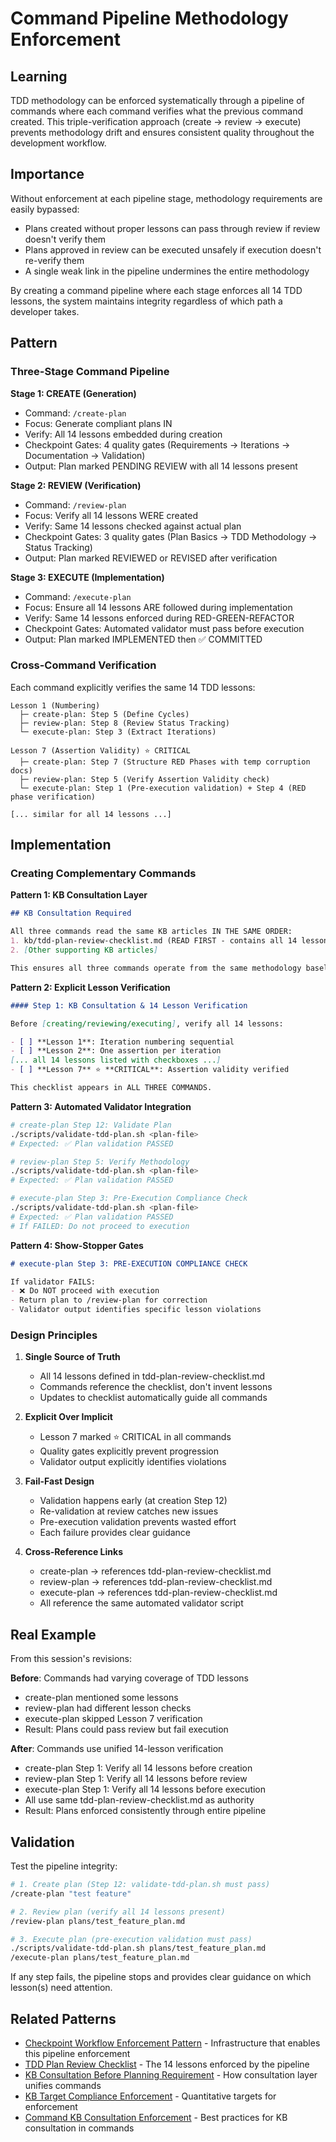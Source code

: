 # Command Pipeline Methodology Enforcement

## Learning

TDD methodology can be enforced systematically through a pipeline of commands where each command verifies what the previous command created. This triple-verification approach (create → review → execute) prevents methodology drift and ensures consistent quality throughout the development workflow.

## Importance

Without enforcement at each pipeline stage, methodology requirements are easily bypassed:
- Plans created without proper lessons can pass through review if review doesn't verify them
- Plans approved in review can be executed unsafely if execution doesn't re-verify them
- A single weak link in the pipeline undermines the entire methodology

By creating a command pipeline where each stage enforces all 14 TDD lessons, the system maintains integrity regardless of which path a developer takes.

## Pattern

### Three-Stage Command Pipeline

**Stage 1: CREATE (Generation)**
- Command: `/create-plan`
- Focus: Generate compliant plans IN
- Verify: All 14 lessons embedded during creation
- Checkpoint Gates: 4 quality gates (Requirements → Iterations → Documentation → Validation)
- Output: Plan marked PENDING REVIEW with all 14 lessons present

**Stage 2: REVIEW (Verification)**
- Command: `/review-plan`
- Focus: Verify all 14 lessons WERE created
- Verify: Same 14 lessons checked against actual plan
- Checkpoint Gates: 3 quality gates (Plan Basics → TDD Methodology → Status Tracking)
- Output: Plan marked REVIEWED or REVISED after verification

**Stage 3: EXECUTE (Implementation)**
- Command: `/execute-plan`
- Focus: Ensure all 14 lessons ARE followed during implementation
- Verify: Same 14 lessons enforced during RED-GREEN-REFACTOR
- Checkpoint Gates: Automated validator must pass before execution
- Output: Plan marked IMPLEMENTED then ✅ COMMITTED

### Cross-Command Verification

Each command explicitly verifies the same 14 TDD lessons:

```
Lesson 1 (Numbering)
  ├─ create-plan: Step 5 (Define Cycles)
  ├─ review-plan: Step 8 (Review Status Tracking)
  └─ execute-plan: Step 3 (Extract Iterations)

Lesson 7 (Assertion Validity) ⭐ CRITICAL
  ├─ create-plan: Step 7 (Structure RED Phases with temp corruption docs)
  ├─ review-plan: Step 5 (Verify Assertion Validity check)
  └─ execute-plan: Step 1 (Pre-execution validation) + Step 4 (RED phase verification)

[... similar for all 14 lessons ...]
```

## Implementation

### Creating Complementary Commands

**Pattern 1: KB Consultation Layer**
```markdown
## KB Consultation Required

All three commands read the same KB articles IN THE SAME ORDER:
1. kb/tdd-plan-review-checklist.md (READ FIRST - contains all 14 lessons)
2. [Other supporting KB articles]

This ensures all three commands operate from the same methodology baseline.
```

**Pattern 2: Explicit Lesson Verification**
```markdown
#### Step 1: KB Consultation & 14 Lesson Verification

Before [creating/reviewing/executing], verify all 14 lessons:

- [ ] **Lesson 1**: Iteration numbering sequential
- [ ] **Lesson 2**: One assertion per iteration
[... all 14 lessons listed with checkboxes ...]
- [ ] **Lesson 7** ⭐ **CRITICAL**: Assertion validity verified

This checklist appears in ALL THREE COMMANDS.
```

**Pattern 3: Automated Validator Integration**
```bash
# create-plan Step 12: Validate Plan
./scripts/validate-tdd-plan.sh <plan-file>
# Expected: ✅ Plan validation PASSED

# review-plan Step 5: Verify Methodology
./scripts/validate-tdd-plan.sh <plan-file>
# Expected: ✅ Plan validation PASSED

# execute-plan Step 3: Pre-Execution Compliance Check
./scripts/validate-tdd-plan.sh <plan-file>
# Expected: ✅ Plan validation PASSED
# If FAILED: Do not proceed to execution
```

**Pattern 4: Show-Stopper Gates**
```markdown
# execute-plan Step 3: PRE-EXECUTION COMPLIANCE CHECK

If validator FAILS:
- ❌ Do NOT proceed with execution
- Return plan to /review-plan for correction
- Validator output identifies specific lesson violations
```

### Design Principles

1. **Single Source of Truth**
   - All 14 lessons defined in tdd-plan-review-checklist.md
   - Commands reference the checklist, don't invent lessons
   - Updates to checklist automatically guide all commands

2. **Explicit Over Implicit**
   - Lesson 7 marked ⭐ CRITICAL in all commands
   - Quality gates explicitly prevent progression
   - Validator output explicitly identifies violations

3. **Fail-Fast Design**
   - Validation happens early (at creation Step 12)
   - Re-validation at review catches new issues
   - Pre-execution validation prevents wasted effort
   - Each failure provides clear guidance

4. **Cross-Reference Links**
   - create-plan → references tdd-plan-review-checklist.md
   - review-plan → references tdd-plan-review-checklist.md
   - execute-plan → references tdd-plan-review-checklist.md
   - All reference the same automated validator script

## Real Example

From this session's revisions:

**Before**: Commands had varying coverage of TDD lessons
- create-plan mentioned some lessons
- review-plan had different lesson checks
- execute-plan skipped Lesson 7 verification
- Result: Plans could pass review but fail execution

**After**: Commands use unified 14-lesson verification
- create-plan Step 1: Verify all 14 lessons before creation
- review-plan Step 1: Verify all 14 lessons before review
- execute-plan Step 1: Verify all 14 lessons before execution
- All use same tdd-plan-review-checklist.md as authority
- Result: Plans enforced consistently through entire pipeline

## Validation

Test the pipeline integrity:
```bash
# 1. Create plan (Step 12: validate-tdd-plan.sh must pass)
/create-plan "test feature"

# 2. Review plan (verify all 14 lessons present)
/review-plan plans/test_feature_plan.md

# 3. Execute plan (pre-execution validation must pass)
./scripts/validate-tdd-plan.sh plans/test_feature_plan.md
/execute-plan plans/test_feature_plan.md
```

If any step fails, the pipeline stops and provides clear guidance on which lesson(s) need attention.

## Related Patterns
- [Checkpoint Workflow Enforcement Pattern](checkpoint-workflow-enforcement-pattern.md) - Infrastructure that enables this pipeline enforcement
- [TDD Plan Review Checklist](tdd-plan-review-checklist.md) - The 14 lessons enforced by the pipeline
- [KB Consultation Before Planning Requirement](kb-consultation-before-planning-requirement.md) - How consultation layer unifies commands
- [KB Target Compliance Enforcement](kb-target-compliance-enforcement.md) - Quantitative targets for enforcement
- [Command KB Consultation Enforcement](command-kb-consultation-enforcement.md) - Best practices for KB consultation in commands
